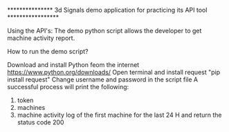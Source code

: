 *************** 3d Signals demo application for practicing its API tool *****************

Using the API's: The demo python script allows the developer to get machine activity report.

How to run the demo script?

Download and install Python feom the internet https://www.python.org/downloads/
Open terminal and install request "pip install request"
Change username and password in the script file
A successful process will print the following: 
1. token
2. machines
3. machine activity log of the first machine for the last 24 H
and return the status code 200